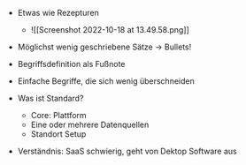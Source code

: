 - Etwas wie Rezepturen
	- ![[Screenshot 2022-10-18 at 13.49.58.png]]
- Möglichst wenig geschriebene Sätze -> Bullets!
- Begriffsdefinition als Fußnote
- Einfache Begriffe, die sich wenig überschneiden

- Was ist Standard?
	- Core: Plattform
	- Eine oder mehrere Datenquellen
	- Standort Setup

- Verständnis: SaaS schwierig, geht von Dektop Software aus
